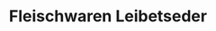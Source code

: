 ---
title: "Fleischwaren Leibetseder"
url: /rohrbach-berg/fleischwaren-leibetseder/
shop: Metzgerei
---